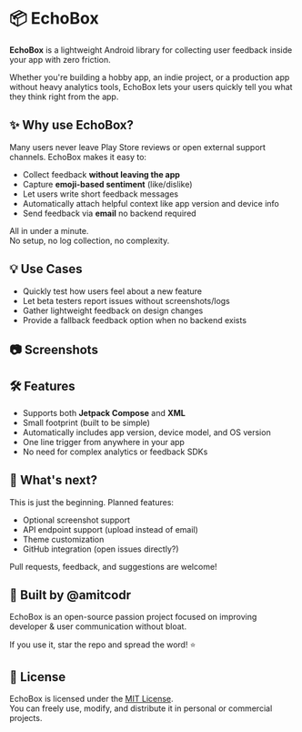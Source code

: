 # 📦 EchoBox

**EchoBox** is a lightweight Android library for collecting user feedback inside your app with zero friction.

Whether you're building a hobby app, an indie project, or a production app without heavy analytics tools, EchoBox lets your users quickly tell you what they think right from the app.


## ✨ Why use EchoBox?

Many users never leave Play Store reviews or open external support channels. EchoBox makes it easy to:

- Collect feedback **without leaving the app**
- Capture **emoji-based sentiment** (like/dislike)
- Let users write short feedback messages
- Automatically attach helpful context like app version and device info
- Send feedback via **email** no backend required

All in under a minute.  
No setup, no log collection, no complexity.


## 💡 Use Cases

- Quickly test how users feel about a new feature
- Let beta testers report issues without screenshots/logs
- Gather lightweight feedback on design changes
- Provide a fallback feedback option when no backend exists

## 📷 Screenshots




## 🛠 Features

- Supports both **Jetpack Compose** and **XML**
- Small footprint (built to be simple)
- Automatically includes app version, device model, and OS version
- One line trigger from anywhere in your app
- No need for complex analytics or feedback SDKs


## 🚧 What's next?

This is just the beginning. Planned features:

- Optional screenshot support
- API endpoint support (upload instead of email)
- Theme customization
- GitHub integration (open issues directly?)

Pull requests, feedback, and suggestions are welcome!



## 🙌 Built by @amitcodr

EchoBox is an open-source passion project focused on improving developer & user communication without bloat.

If you use it, star the repo and spread the word! ⭐


## 📄 License

EchoBox is licensed under the [MIT License](LICENSE).  
You can freely use, modify, and distribute it in personal or commercial projects.
